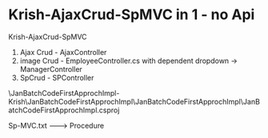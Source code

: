 # Krish-AjaxCrud-SpMVC in 1 - no Api
Krish-AjaxCrud-SpMVC
1) Ajax Crud - AjaxController
2) image Crud - EmployeeController.cs with dependent dropdown -> ManagerController
3) SpCrud - SPController


\JanBatchCodeFirstApprochImpl-Krish\JanBatchCodeFirstApprochImpl\JanBatchCodeFirstApprochImpl\JanBatchCodeFirstApprochImpl.csproj

Sp-MVC.txt ---> Procedure
